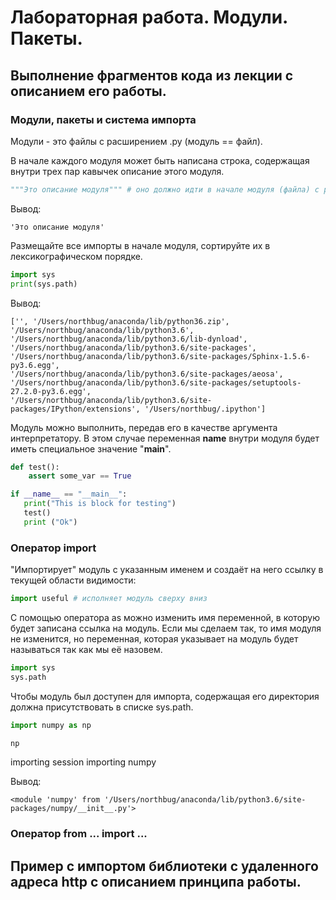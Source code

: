 # Лабораторная работа. Модули. Пакеты. 

## Выполнение фрагментов кода из лекции с описанием его работы.

### Модули, пакеты и система импорта
Модули - это файлы с расширением .py (модуль == файл).

В начале каждого модуля может быть написана строка, содержащая внутри трех пар кавычек описание этого модуля. 

```python
"""Это описание модуля""" # оно должно идти в начале модуля (файла) с расширением .py
```

Вывод:
```
'Это описание модуля'
```

Размещайте все импорты в начале модуля, сортируйте их в лексикографическом порядке.

```python
import sys
print(sys.path)
```

Вывод:
```
['', '/Users/northbug/anaconda/lib/python36.zip', '/Users/northbug/anaconda/lib/python3.6', 
'/Users/northbug/anaconda/lib/python3.6/lib-dynload', '/Users/northbug/anaconda/lib/python3.6/site-packages', 
'/Users/northbug/anaconda/lib/python3.6/site-packages/Sphinx-1.5.6-py3.6.egg', 
'/Users/northbug/anaconda/lib/python3.6/site-packages/aeosa', 
'/Users/northbug/anaconda/lib/python3.6/site-packages/setuptools-27.2.0-py3.6.egg', 
'/Users/northbug/anaconda/lib/python3.6/site-packages/IPython/extensions', '/Users/northbug/.ipython']
```


Модуль можно выполнить, передав его в качестве аргумента интерпретатору. В этом случае переменная __name__ внутри модуля будет иметь специальное значение "__main__".
```python
def test():
    assert some_var == True

if __name__ == "__main__":
   print("This is block for testing")
   test() 
   print ("Ok")
```

### Оператор import

"Импортирует" модуль с указанным именем и создаёт на него ссылку в текущей области видимости:
```python
import useful # исполняет модуль сверху вниз
```

С помощью оператора as можно изменить имя переменной, в которую будет записана ссылка на модуль.
Если мы сделаем так, то имя модуля не изменится, но переменная, которая указывает на модуль будет называться так как мы её назовем.
```python
import sys 
sys.path
```

Чтобы модуль был доступен для импорта, содержащая его директория должна присутствовать в списке sys.path.

```python
import numpy as np

np
```

importing  session
importing  numpy

Вывод:
```
<module 'numpy' from '/Users/northbug/anaconda/lib/python3.6/site-packages/numpy/__init__.py'>
```

### Оператор from ... import ...



## Пример с импортом библиотеки с удаленного адреса http с описанием принципа работы.

### 

